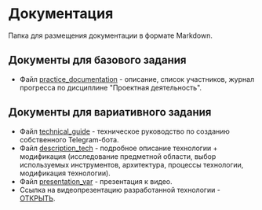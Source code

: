 # Документация
Папка для размещения документации в формате Markdown.

## Документы для базового задания
  + Файл [practice_documentation](https://github.com/tpAnswer4yourself/project_practice_mospolytech/blob/master/docs/practice_documentation.md) - описание, список участников, журнал прогресса по дисциплине "Проектная деятельность".

## Документы для вариативного задания
  + Файл [technical_guide](https://github.com/tpAnswer4yourself/project_practice_mospolytech/blob/main/docs/technical_guide.md) - техническое руководство по созданию собственного Telegram-бота.
  + Файл [description_tech](https://github.com/tpAnswer4yourself/project_practice_mospolytech/blob/main/docs/description_tech.md) - подробное описание технологии + модификация (исследование предметной области, выбор используемых инструментов, архитектура, процессы технологии, модификация технологии).
  + Файл [presentation_var](https://github.com/tpAnswer4yourself/project_practice_mospolytech/blob/master/docs/presentation_var.pptx) - презентация к видео.
  + Ссылка на видеопрезентацию разработанной технологии - [ОТКРЫТЬ](https://drive.google.com/file/d/1AmAT2nOHMZZsRoWUDfcuE3wx2_qK-ntE/view?usp=sharing).
